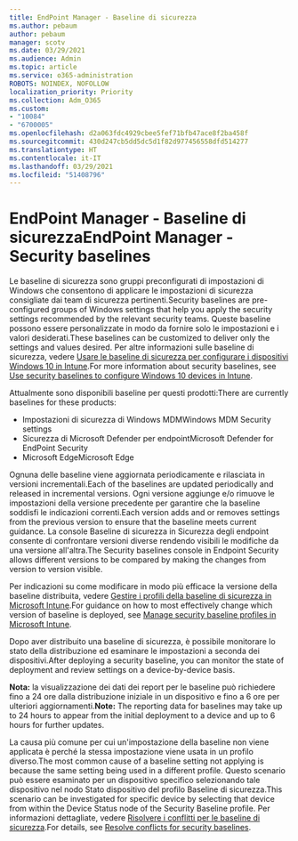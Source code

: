```yaml
---
title: EndPoint Manager - Baseline di sicurezza
ms.author: pebaum
author: pebaum
manager: scotv
ms.date: 03/29/2021
ms.audience: Admin
ms.topic: article
ms.service: o365-administration
ROBOTS: NOINDEX, NOFOLLOW
localization_priority: Priority
ms.collection: Adm_O365
ms.custom:
- "10084"
- "6700005"
ms.openlocfilehash: d2a063fdc4929cbee5fef71bfb47ace8f2ba458f
ms.sourcegitcommit: 430d247cb5dd5dc5d1f82d977456558dfd514277
ms.translationtype: HT
ms.contentlocale: it-IT
ms.lasthandoff: 03/29/2021
ms.locfileid: "51408796"
---
```

# <a name="endpoint-manager---security-baselines"></a><span data-ttu-id="ef4d6-102">EndPoint Manager - Baseline di sicurezza</span><span class="sxs-lookup"><span data-stu-id="ef4d6-102">EndPoint Manager - Security baselines</span></span>

<span data-ttu-id="ef4d6-103">Le baseline di sicurezza sono gruppi preconfigurati di impostazioni di Windows che consentono di applicare le impostazioni di sicurezza consigliate dai team di sicurezza pertinenti.</span><span class="sxs-lookup"><span data-stu-id="ef4d6-103">Security baselines are pre-configured groups of Windows settings that help you apply the security settings recommended by the relevant security teams.</span></span> <span data-ttu-id="ef4d6-104">Queste baseline possono essere personalizzate in modo da fornire solo le impostazioni e i valori desiderati.</span><span class="sxs-lookup"><span data-stu-id="ef4d6-104">These baselines can be customized to deliver only the settings and values desired.</span></span> <span data-ttu-id="ef4d6-105">Per altre informazioni sulle baseline di sicurezza, vedere [Usare le baseline di sicurezza per configurare i dispositivi Windows 10 in Intune](https://docs.microsoft.com/mem/intune/protect/security-baselines).</span><span class="sxs-lookup"><span data-stu-id="ef4d6-105">For more information about security baselines, see [Use security baselines to configure Windows 10 devices in Intune](https://docs.microsoft.com/mem/intune/protect/security-baselines).</span></span>

<span data-ttu-id="ef4d6-106">Attualmente sono disponibili baseline per questi prodotti:</span><span class="sxs-lookup"><span data-stu-id="ef4d6-106">There are currently baselines for these products:</span></span>

- <span data-ttu-id="ef4d6-107">Impostazioni di sicurezza di Windows MDM</span><span class="sxs-lookup"><span data-stu-id="ef4d6-107">Windows MDM Security settings</span></span>
- <span data-ttu-id="ef4d6-108">Sicurezza di Microsoft Defender per endpoint</span><span class="sxs-lookup"><span data-stu-id="ef4d6-108">Microsoft Defender for EndPoint Security</span></span>
- <span data-ttu-id="ef4d6-109">Microsoft Edge</span><span class="sxs-lookup"><span data-stu-id="ef4d6-109">Microsoft Edge</span></span>

<span data-ttu-id="ef4d6-110">Ognuna delle baseline viene aggiornata periodicamente e rilasciata in versioni incrementali.</span><span class="sxs-lookup"><span data-stu-id="ef4d6-110">Each of the baselines are updated periodically and released in incremental versions.</span></span> <span data-ttu-id="ef4d6-111">Ogni versione aggiunge e/o rimuove le impostazioni della versione precedente per garantire che la baseline soddisfi le indicazioni correnti.</span><span class="sxs-lookup"><span data-stu-id="ef4d6-111">Each version adds and or removes settings from the previous version to ensure that the baseline meets current guidance.</span></span> <span data-ttu-id="ef4d6-112">La console Baseline di sicurezza in Sicurezza degli endpoint consente di confrontare versioni diverse rendendo visibili le modifiche da una versione all'altra.</span><span class="sxs-lookup"><span data-stu-id="ef4d6-112">The Security baselines console in Endpoint Security allows different versions to be compared by making the changes from version to version visible.</span></span>

<span data-ttu-id="ef4d6-113">Per indicazioni su come modificare in modo più efficace la versione della baseline distribuita, vedere [Gestire i profili della baseline di sicurezza in Microsoft Intune](https://docs.microsoft.com/mem/intune/protect/security-baselines-configure).</span><span class="sxs-lookup"><span data-stu-id="ef4d6-113">For guidance on how to most effectively change which version of baseline is deployed, see [Manage security baseline profiles in Microsoft Intune](https://docs.microsoft.com/mem/intune/protect/security-baselines-configure).</span></span>

<span data-ttu-id="ef4d6-114">Dopo aver distribuito una baseline di sicurezza, è possibile monitorare lo stato della distribuzione ed esaminare le impostazioni a seconda dei dispositivi.</span><span class="sxs-lookup"><span data-stu-id="ef4d6-114">After deploying a security baseline, you can monitor the state of deployment and review settings on a device-by-device basis.</span></span>

<span data-ttu-id="ef4d6-115">**Nota:** la visualizzazione dei dati dei report per le baseline può richiedere fino a 24 ore dalla distribuzione iniziale in un dispositivo e fino a 6 ore per ulteriori aggiornamenti.</span><span class="sxs-lookup"><span data-stu-id="ef4d6-115">**Note:** The reporting data for baselines may take up to 24 hours to appear from the initial deployment to a device and up to 6 hours for further updates.</span></span> 

<span data-ttu-id="ef4d6-116">La causa più comune per cui un'impostazione della baseline non viene applicata è perché la stessa impostazione viene usata in un profilo diverso.</span><span class="sxs-lookup"><span data-stu-id="ef4d6-116">The most common cause of a baseline setting not applying is because the same setting being used in a different profile.</span></span> <span data-ttu-id="ef4d6-117">Questo scenario può essere esaminato per un dispositivo specifico selezionando tale dispositivo nel nodo Stato dispositivo del profilo Baseline di sicurezza.</span><span class="sxs-lookup"><span data-stu-id="ef4d6-117">This scenario can be investigated for specific device by selecting that device from within the Device Status node of the Security Baseline profile.</span></span> <span data-ttu-id="ef4d6-118">Per informazioni dettagliate, vedere [Risolvere i conflitti per le baseline di sicurezza](https://docs.microsoft.com/mem/intune/protect/security-baselines-monitor#resolve-conflicts-for-security-baselines).</span><span class="sxs-lookup"><span data-stu-id="ef4d6-118">For details, see [Resolve conflicts for security baselines](https://docs.microsoft.com/mem/intune/protect/security-baselines-monitor#resolve-conflicts-for-security-baselines).</span></span>